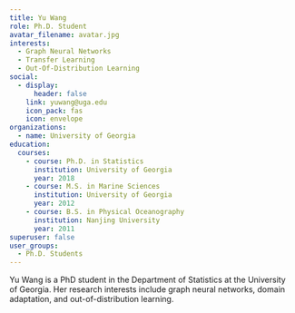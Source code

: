 ```yaml
---
title: Yu Wang
role: Ph.D. Student
avatar_filename: avatar.jpg
interests:
  - Graph Neural Networks
  - Transfer Learning
  - Out-Of-Distribution Learning
social:
  - display:
      header: false
    link: yuwang@uga.edu
    icon_pack: fas
    icon: envelope
organizations:
  - name: University of Georgia
education:
  courses:
    - course: Ph.D. in Statistics
      institution: University of Georgia
      year: 2018
    - course: M.S. in Marine Sciences
      institution: University of Georgia
      year: 2012
    - course: B.S. in Physical Oceanography
      institution: Nanjing University
      year: 2011
superuser: false
user_groups:
  - Ph.D. Students
---
```

Yu Wang is a PhD student in the Department of Statistics at the University of Georgia. Her research interests include graph neural networks, domain adaptation, and out-of-distribution learning.